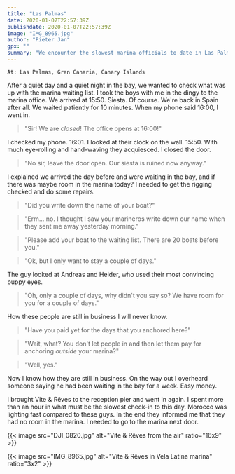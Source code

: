 ```yaml
---
title: "Las Palmas"
date: 2020-01-07T22:57:39Z
publishdate: 2020-01-07T22:57:39Z
image: "IMG_8965.jpg"
author: "Pieter Jan"
gpx: ""
summary: "We encounter the slowest marina officials to date in Las Palmas."
---
```


`At: Las Palmas, Gran Canaria, Canary Islands`

After a quiet day and a quiet night in the bay, we wanted to check what was up with the marina waiting list. I took the boys with me in the dingy to the marina office. We arrived at 15:50. Siesta. Of course. We're back in Spain after all. We waited patiently for 10 minutes. When my phone said 16:00, I went in.

> "Sir! We are _closed_! The office opens at 16:00!"

I checked my phone. 16:01. I looked at their clock on the wall. 15:50. With much eye-rolling and hand-waving they acquiesced. I closed the door.

> "No sir, leave the door open. Our siesta is ruined now anyway."

I explained we arrived the day before and were waiting in the bay, and if there was maybe room in the marina today? I needed to get the rigging checked and do some repairs.

> "Did you write down the name of your boat?"

> "Erm... no. I thought I saw your marineros write down our name when they sent me away yesterday morning."

> "Please add your boat to the waiting list. There are 20 boats before you."

> "Ok, but I only want to stay a couple of days."

The guy looked at Andreas and Helder, who used their most convincing puppy eyes.

> "Oh, only a couple of days, why didn't you say so? We have room for you for a couple of days."

How these people are still in business I will never know.

> "Have you paid yet for the days that you anchored here?"

> "Wait, what? You don't let people in and then let them pay for anchoring _outside_ your marina?"

> "Well, yes."

Now I know how they are still in business. On the way out I overheard someone saying he had been waiting in the bay for a week. Easy money.

I brought Vite & Rêves to the reception pier and went in again. I spent more than an hour in what must be the slowest check-in to this day. Morocco was lighting fast compared to these guys. In the end they informed me that they had no room in the marina. I needed to go to the marina next door.

{{< image src="DJI_0820.jpg" alt="Vite & Rêves from the air" ratio="16x9" >}}

{{< image src="IMG_8965.jpg" alt="Vite & Rêves in Vela Latina marina" ratio="3x2" >}}

